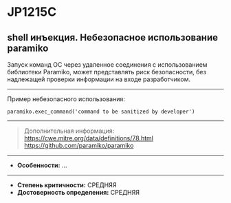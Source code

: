 # JP1215C
## shell инъекция. Небезопасное использование paramiko
Запуск команд ОС через удаленное соединения с использованием библиотеки Paramiko, может
представлять риск безопасности, без надлежащей проверки информации на входе разработчиком.  


---
Пример небезопасного использования:
```
paramiko.exec_command('command to be sanitized by developer')
```
---
> Дополнительная информация:
> <https://cwe.mitre.org/data/definitions/78.html>
> <https://github.com/paramiko/paramiko>
---
* __Особенности:__ ...
---
* __Степень критичности:__ СРЕДНЯЯ
* __Достоверность определения:__ СРЕДНЯЯ
